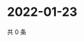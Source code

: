 # 2022-01-23

共 0 条

<!-- BEGIN WEIBO -->
<!-- 最后更新时间 Sun Jan 23 2022 21:13:17 GMT+0800 (China Standard Time) -->

<!-- END WEIBO -->

